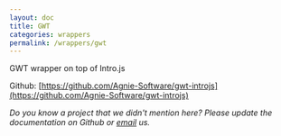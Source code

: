 ```yaml
---
layout: doc
title: GWT
categories: wrappers
permalink: /wrappers/gwt
---
```


GWT wrapper on top of Intro.js

Github: [https://github.com/Agnie-Software/gwt-introjs](https://github.com/Agnie-Software/gwt-introjs)

*Do you know a project that we didn't mention here? Please update the documentation on Github or [email](mailto:support@introjs.com) us.*

